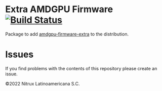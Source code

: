 # Extra AMDGPU Firmware [![Build Status](https://travis-ci.org/Nitrux/amdgpu-firmware-extra.svg?branch=main)](https://travis-ci.org/Nitrux/amdgpu-firmware-extra)

Package to add [amdgpu-firmware-extra](https://github.com/Umio-Yasuno/unofficial-amdgpu-firmware-repo) to the distribution.

# Issues
If you find problems with the contents of this repository please create an issue.

©2022 Nitrux Latinoamericana S.C.
